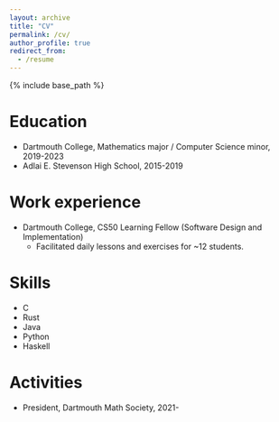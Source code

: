 ```yaml
---
layout: archive
title: "CV"
permalink: /cv/
author_profile: true
redirect_from:
  - /resume
---
```


{% include base_path %}

Education
======
* Dartmouth College, Mathematics major / Computer Science minor, 2019-2023
* Adlai E. Stevenson High School, 2015-2019

Work experience
======
* Dartmouth College, CS50 Learning Fellow (Software Design and Implementation)
  * Facilitated daily lessons and exercises for ~12 students.
  
Skills
======
* C
* Rust
* Java
* Python
* Haskell
  
Activities
======
* President, Dartmouth Math Society, 2021-
